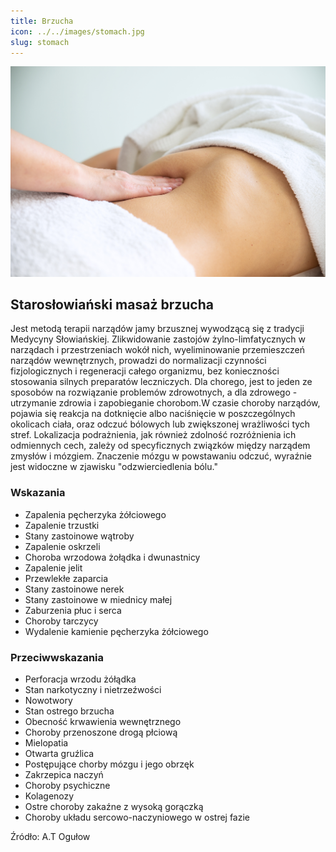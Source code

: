```yaml
---
title: Brzucha
icon: ../../images/stomach.jpg
slug: stomach
---
```


![Zdjęcie masażu](../../images/stomach.jpg)

## Starosłowiański masaż brzucha

Jest metodą terapii narządów jamy brzusznej wywodzącą się z tradycji Medycyny Słowiańskiej. Zlikwidowanie zastojów żylno-limfatycznych w narządach i przestrzeniach wokół nich, wyeliminowanie przemieszczeń narządów wewnętrznych, prowadzi do normalizacji czynności fizjologicznych i regeneracji całego organizmu, bez konieczności stosowania silnych preparatów leczniczych. Dla chorego, jest to jeden ze sposobów na rozwiązanie problemów zdrowotnych, a dla zdrowego - utrzymanie zdrowia i zapobieganie chorobom.W czasie choroby narządów, pojawia się reakcja na dotknięcie albo naciśnięcie w poszczególnych okolicach ciała, oraz odczuć bólowych lub zwiększonej wrażliwości tych stref. Lokalizacja podrażnienia, jak również zdolność rozróżnienia ich odmiennych cech, zależy od specyficznych związków między narządem zmysłów i mózgiem. Znaczenie mózgu w powstawaniu odczuć, wyraźnie jest widoczne w zjawisku "odzwierciedlenia bólu."

### Wskazania

-   Zapalenia pęcherzyka żółciowego
-   Zapalenie trzustki
-   Stany zastoinowe wątroby
-   Zapalenie oskrzeli
-   Choroba wrzodowa żołądka i dwunastnicy
-   Zapalenie jelit
-   Przewlekłe zaparcia
-   Stany zastoinowe nerek
-   Stany zastoinowe w miednicy małej
-   Zaburzenia płuc i serca
-   Choroby tarczycy
-   Wydalenie kamienie pęcherzyka żółciowego

### Przeciwwskazania

-   Perforacja wrzodu żółądka
-   Stan narkotyczny i nietrzeźwości
-   Nowotwory
-   Stan ostrego brzucha
-   Obecność krwawienia wewnętrznego
-   Choroby przenoszone drogą płciową
-   Mielopatia
-   Otwarta gruźlica
-   Postępujące chorby mózgu i jego obrzęk
-   Zakrzepica naczyń
-   Choroby psychiczne
-   Kolagenozy
-   Ostre choroby zakaźne z wysoką gorączką
-   Choroby układu sercowo-naczyniowego w ostrej fazie

Źródło: A.T Ogułow
